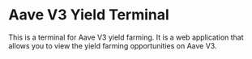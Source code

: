 # Aave V3 Yield Terminal

This is a terminal for Aave V3 yield farming. It is a web application that allows you to view the yield farming opportunities on Aave V3.
